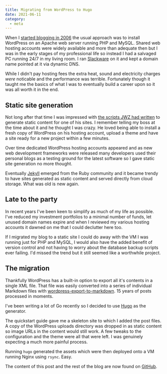 ```yaml
---
title: Migrating from WordPress to Hugo
date: 2021-06-11
category:
  - meta
---
```


When I [started blogging in 2006](/2006/05/24/and-so-the-legend-grows/) the usual approach was to install WordPress on an Apache web server running PHP and MySQL. Shared web hosting accounts were widely available and more than adequate then but I was in the early stages of my professional life so instead I had a salvaged PC running 24/7 in my living room. I ran [Slackware](http://www.slackware.com/) on it and kept a domain name pointed at it via dynamic DNS.

While I didn't pay hosting fees the extra heat, sound and electricity charges _were_ noticable and the performance was terrible. Fortunately though it taught me the basics of what I was to eventually build a career upon so it was all worth it in the end.


## Static site generation

Not long after that time I was impressed with [the scripts JWZ had written](https://www.dnalounge.com/backstage/src/website/) to generate static content for one of his sites. I remember telling my boss at the time about it and he thought I was crazy. He loved being able to install a fresh copy of WordPress on his hosting account, upload a theme and have a site ready for a new project within a few minutes.

Over time dedicated WordPress hosting accounts appeared and as new web development frameworks were released many developers used their personal blogs as a testing ground for the latest software so I gave static site generation no more thought.

Eventually [Jekyll](https://jekyllrb.com/) emerged from the Ruby community and it became trendy to have sites generated as static content and served directly from cloud storage. What was old is new again.


## Late to the party

In recent years I've been keen to simplify as much of my life as possible. I've reduced my investment portfolios to a minimal number of funds, let unused domain names expire and when I reviewed my various hosting accounts it dawned on me that I could declutter here too.

If I migrated my blog to a static site I could do away with the VM I was running just for PHP and MySQL, I would also have the added benefit of version control and not having to worry about the database backup scripts ever failing. I'd missed the trend but it still seemed like a worthwhile project.


## The migration

Thankfully WordPress has a built-in option to export all it's contents in a single XML file. That file was easily converted into a series of individual Markdown files with [wordpress-export-to-markdown](https://github.com/lonekorean/wordpress-export-to-markdown). 15 years of posts processed in moments.

I've been writing a lot of Go recently so I decided to use [Hugo](https://gohugo.io/) as the generator.

The quickstart guide gave me a skeleton site to which I added the post files. A copy of the WordPress uploads directory was dropped in as static content so image URLs in the content would still work. A few tweaks to the configuration and the theme were all that were left. I was genuinely expecting a much more painful process.

Running `hugo` generated the assets which were then deployed onto a VM running Nginx using `rsync`. Easy.

The content of this post and the rest of the blog are now found on [GitHub](https://github.com/stevenwilkin/blog.stevenwilkin.com).
